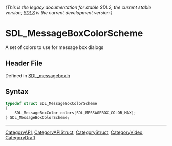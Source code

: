 ###### (This is the legacy documentation for stable SDL2, the current stable version; [SDL3](https://wiki.libsdl.org/SDL3/) is the current development version.)
# SDL_MessageBoxColorScheme

A set of colors to use for message box dialogs

## Header File

Defined in [SDL_messagebox.h](https://github.com/libsdl-org/SDL/blob/SDL2/include/SDL_messagebox.h)

## Syntax

```c
typedef struct SDL_MessageBoxColorScheme
{
    SDL_MessageBoxColor colors[SDL_MESSAGEBOX_COLOR_MAX];
} SDL_MessageBoxColorScheme;
```

----
[CategoryAPI](CategoryAPI), [CategoryAPIStruct](CategoryAPIStruct), [CategoryStruct](CategoryStruct), [CategoryVideo](CategoryVideo), [CategoryDraft](CategoryDraft)


